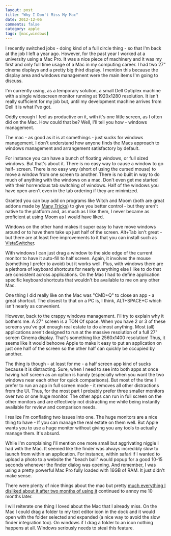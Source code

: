 ```yaml
---
layout: post
title: "Why I Don't Miss My Mac"
date: 2012-12-06
comments: false
category: apple
tags: [mac,windows]
---
```

I recently switched jobs - doing kind of a full circle thing - so that I'm
back at the job I left a year ago.  However, for the past year I worked at a
university using a Mac Pro.  It was a nice piece of machinery and it was my
first and only full time usage of a Mac in my computing career.  I had two 27"
cinema displays and a pretty big third display.  I mention this because the
display area and windows management were the main items I'm going to discuss.  

I'm currently using, as a temporary solution, a small Dell Optiplex machine
with a single widescreen monitor running at 1920x1280 resolution.  It isn't
really sufficient for my job but, until my development machine arrives from
Dell it is what I've got.  

Oddly enough I feel as productive on it, with it's one little screen, as I
often did on the Mac.   How could that   be?  Well, I'll tell you how -
windows management.  

The mac - as good as it is at somethings - just sucks for windows management.
I don't understand how anyone finds the Macs approach to windows management
and arrangement satisfactory by default.  

For instance you can have a bunch of floating windows, or full sized windows.
But that's about it.  There is no easy way to cause a window to go half-
screen.  There is no easy way (short of using the cursed mouse) to move a
window from one screen to another.  There is no built in way to do much of
anything with the windows on a mac. Don't even get me started with their
horrendous tab switching of windows.  Half of the windows you have open aren't
even in the tab ordering if they are minimized.  

Granted you can buy add on programs like Witch and Moom (both are great addons
made by [Many Tricks](http://manytricks.com/)) to give you better control -
but they aren't native to the platform and, as much as I like them, I never
became as proficient at using Moom as I would have liked.  

Windows on the other hand makes it super easy to have move windows around or
to have them take up just half of the screen.  Alt+Tab isn't great - but there
are at least free improvements to it that you can install such as
[VistaSwitcher](http://www.ntwind.com/software/vistaswitcher.html).  

With windows I can just drag a window to the side edge of the current monitor
to have it auto-fill to half screen.  Again, it involves the mouse (something
I prefer to avoid) but it works well. Plus, with windows there are a plethora
of keyboard shortcuts for nearly everything else I like to do that are
consistent across applications.  On the Mac I had to define application
specific keyboard shortcuts that wouldn't be available to me on any other Mac.  

One thing I did really like on the Mac was "CMD+Q" to close an app - a great
shortcut.  The closest to that on a PC is, I think, ALT+SPACE+C which isn't
nearly as convenient.  

However, back to the crappy windows management.  I'll try to explain why it
bothers me.  A 27" screen is a TON Of space.  When you have 2 or 3 of these
screens you've got enough real estate to do almost anything.  Most (all)
applications aren't designed to run at the massive resolution of a full 27"
screen Cinema display.  That's something like 2560x1400 resolution!  Thus, it
seems like it would behoove Apple to make it easy to put an application on
just one half of the screen so the other half can quickly be occupied by
another.  

The thing is though - at least for me - a half screen app kind of sucks
because it is distracting. Sure, when I need to see into both apps at once
having half screen as an option is handy (especially when you want the two
windows near each other for quick comparisons).  But most of the time I prefer
to run an app in full screen mode - it removes all other distractions from the
UI.  Thus, for the most part I probably prefer three smaller monitors over two
or one huge monitor.  The other apps can run in full screen on the other
monitors and are effectively not distracting me while being instantly
available for review and comparison needs.  

I realize I'm conflating two issues into one.  The huge monitors are a nice
thing to have - If you can manage the real estate on them well.  But Apple
wants you to use a huge monitor without giving you any tools to actually
manage them.   It's absurd.  

While I'm complaining I'll mention one more small but aggrivating niggle I had
with the Mac.  It seemed like the finder was always incredibly slow to launch
from within an application.  For instance, within safari if I wanted to upload
a photo to a website the "beach ball" would popup for a good 10-15 seconds
whenever the finder dialog was opening.  And remember, I was using a pretty
powerful Mac Pro fully loaded with 16GB of RAM. It just didn't make sense.  

There were plenty of nice things about the mac but pretty [much everything I
disliked about it after two months of using
it](http://blog.rawlinson.us/2012/02/two-months-with-mac-good-and-bad.html)
continued to annoy me 10 months later.  

I will reiterate one thing I loved about the Mac that I already miss.  On the
Mac I could drag a folder to my text editor icon in the dock and it would open
with the folder selected and expanded (a nice way to avoid the slow finder
integration too).  On windows if I drag a folder to an icon nothing happens at
all.  Windows seriously needs to steal this feature.  
